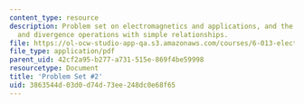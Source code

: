 ```yaml
---
content_type: resource
description: Problem set on electromagnetics and applications, and the gradient, curl,
  and divergence operations with simple relationships.
file: https://ol-ocw-studio-app-qa.s3.amazonaws.com/courses/6-013-electromagnetics-and-applications-fall-2005/3863544d03d0d74d73ee248dc0e68f65_ps2.pdf
file_type: application/pdf
parent_uid: 42cf2a95-b277-a731-515e-869f4be59998
resourcetype: Document
title: 'Problem Set #2'
uid: 3863544d-03d0-d74d-73ee-248dc0e68f65
---
```

